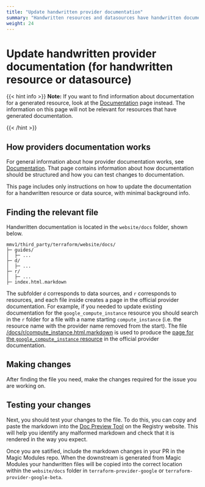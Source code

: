 ```yaml
---
title: "Update handwritten provider documentation"
summary: "Handwritten resources and datasources have handwritten documentation that needs to be updated in PRs."
weight: 24
---
```


# Update handwritten provider documentation (for handwritten resource or datasource)

{{< hint info >}}
**Note:** If you want to find information about documentation for a generated resource, look at the [Documentation](#documentation) page instead. The information on this page will not be relevant for resources that have generated documentation.

{{< /hint >}}

## How providers documentation works

For general information about how provider documentation works, see [Documentation](#documentation).
That page contains information about how documentation should be structured and how you can test changes to documentation.

This page includes only instructions on how to update the documentation for a handwritten resource or data source, with minimal background info.

## Finding the relevant file

Handwritten documentation is located in the `website/docs` folder, shown below.

```
mmv1/third_party/terraform/website/docs/
├─ guides/
│  ├─ ...
├─ d/
│  ├─ ...
├─ r/
│  ├─ ...
├─ index.html.markdown
```


The subfolder `d` corresponds to data sources, and `r` corresponds to resources, and each file inside creates a page in the official provider documentation. For example, if you needed to update existing documentation for the `google_compute_instance` resource you should search in the `r` folder for a file with a name starting `compute_instance` (i.e. the resource name with the provider name removed from the start). The file [/docs/r/compute_instance.html.markdown](https://github.com/GoogleCloudPlatform/magic-modules/blob/main/mmv1/third_party/terraform/website/docs/r/compute_instance.html.markdown) is used to produce the [page for the `google_compute_instance` resource](https://registry.terraform.io/providers/hashicorp/google/latest/docs/resources/compute_instance) in the official provider documentation.

## Making changes

After finding the file you need, make the changes required for the issue you are working on.

## Testing your changes

Next, you should test your changes to the file. To do this, you can copy and paste the markdown into the [Doc Preview Tool](https://registry.terraform.io/tools/doc-preview) on the Registry website. This will help you identify any malformed markdown and check that it is rendered in the way you expect.

Once you are satified, include the markdown changes in your PR in the Magic Modules repo. When the downstream is generated from Magic Modules your handwritten files will be copied into the correct location within the `website/docs` folder in `terraform-provider-google` or `terraform-provider-google-beta`.